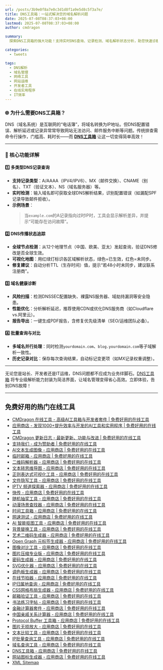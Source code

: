 ```yaml
---
url: /posts/3b9e0f8a7e0c3d1d8f1a9e5d8c5f3a7e/
title: DNS工具箱：一站式解决您的域名解析问题
date: 2025-07-08T08:37:03+08:00
lastmod: 2025-07-08T08:37:03+08:00
author: cmdragon

summary:
  探索DNS工具箱的强大功能！支持实时DNS查询、记录检测、域名解析状态分析，助您快速诊断域名问题，提升网站管理效率。免费、无需注册，3秒完成专业级域名解析诊断。

categories:
  - tweets

tags:
  - DNS解析
  - 域名管理
  - 网络工具
  - 网站运维
  - 开发者工具
  - 在线实用程序
  - IT效率
---
```


### 🌐 为什么需要DNS工具箱？

DNS（域名系统）是互联网的“电话簿”，将域名转换为IP地址。但DNS配置错误、解析延迟或记录异常常导致网站无法访问、邮件服务中断等问题。传统排查需命令行操作，门槛高、耗时长——而
**[DNS工具箱](https://tools.cmdragon.cn/zh/apps/dns-toolkit)** 让这一切变得简单高效！

---

### 🔧 核心功能详解

#### 1️⃣ **多类型DNS记录查询**

- **支持记录类型**：A/AAAA（IPV4/IPV6）、MX（邮件交换）、CNAME（别名）、TXT（验证文本）、NS（域名服务器）等。
- **实时检测**：输入域名即可获取全球DNS解析结果，识别配置错误（如漏配SPF记录导致邮件拒收）。
- **示例场景**：
  > 当`example.com`的A记录指向过时IP时，工具会显示解析差异，并提示“可能存在访问故障”。

#### 2️⃣ **DNS传播状态追踪**

- **全球节点检测**：从12个地理节点（中国、欧美、亚太）发起查询，验证DNS修改是否全球生效。
- **可视化地图**：用红绿灯标识各区域解析状态，绿色=已生效，红色=未同步。
- **修复建议**：自动分析TTL（生存时间）值，提示“若48小时未同步，建议联系注册商”。

#### 3️⃣ **域名健康诊断**

- **风险扫描**：检测DNSSEC配置缺失、裸露NS服务器、域劫持漏洞等安全隐患。
- **性能优化**：分析解析延迟，推荐使用CDN或优化DNS服务商（如Cloudflare vs.阿里云）。
- **报告导出**：一键生成PDF报告，含修复优先级清单（SEO/运维团队必备）。

#### 4️⃣ **批量查询与对比**

- **多域名并行处理**：同时检测`yourdomain.com`、`blog.yourdomain.com`等子域解析一致性。
- **历史记录对比**：保存每次查询结果，自动标记变更项（如MX记录权重调整）。

---
无论您是站长、开发者还是IT运维，DNS问题都不应成为业务绊脚石。[DNS工具箱](https://tools.cmdragon.cn/zh/apps/dns-toolkit)
将专业级解析能力封装为简洁界面，让域名管理变得省心高效。立即体验，告别DNS故障！

---

## 免费好用的热门在线工具

- [CMDragon 在线工具 - 高级AI工具箱与开发者套件 | 免费好用的在线工具](https://tools.cmdragon.cn/zh)
- [应用商店 - 发现1000+提升效率与开发的AI工具和实用程序 | 免费好用的在线工具](https://tools.cmdragon.cn/zh/apps?category=trending)
- [CMDragon 更新日志 - 最新更新、功能与改进 | 免费好用的在线工具](https://tools.cmdragon.cn/zh/changelog)
- [支持我们 - 成为赞助者 | 免费好用的在线工具](https://tools.cmdragon.cn/zh/sponsor)
- [AI文本生成图像 - 应用商店 | 免费好用的在线工具](https://tools.cmdragon.cn/zh/apps/text-to-image-ai)
- [临时邮箱 - 应用商店 | 免费好用的在线工具](https://tools.cmdragon.cn/zh/apps/temp-email)
- [二维码解析器 - 应用商店 | 免费好用的在线工具](https://tools.cmdragon.cn/zh/apps/qrcode-parser)
- [文本转思维导图 - 应用商店 | 免费好用的在线工具](https://tools.cmdragon.cn/zh/apps/text-to-mindmap)
- [正则表达式可视化工具 - 应用商店 | 免费好用的在线工具](https://tools.cmdragon.cn/zh/apps/regex-visualizer)
- [文件隐写工具 - 应用商店 | 免费好用的在线工具](https://tools.cmdragon.cn/zh/apps/steganography-tool)
- [IPTV 频道探索器 - 应用商店 | 免费好用的在线工具](https://tools.cmdragon.cn/zh/apps/iptv-explorer)
- [快传 - 应用商店 | 免费好用的在线工具](https://tools.cmdragon.cn/zh/apps/snapdrop)
- [随机抽奖工具 - 应用商店 | 免费好用的在线工具](https://tools.cmdragon.cn/zh/apps/lucky-draw)
- [动漫场景查找器 - 应用商店 | 免费好用的在线工具](https://tools.cmdragon.cn/zh/apps/anime-scene-finder)
- [时间工具箱 - 应用商店 | 免费好用的在线工具](https://tools.cmdragon.cn/zh/apps/time-toolkit)
- [网速测试 - 应用商店 | 免费好用的在线工具](https://tools.cmdragon.cn/zh/apps/speed-test)
- [AI 智能抠图工具 - 应用商店 | 免费好用的在线工具](https://tools.cmdragon.cn/zh/apps/background-remover)
- [背景替换工具 - 应用商店 | 免费好用的在线工具](https://tools.cmdragon.cn/zh/apps/background-replacer)
- [艺术二维码生成器 - 应用商店 | 免费好用的在线工具](https://tools.cmdragon.cn/zh/apps/artistic-qrcode)
- [Open Graph 元标签生成器 - 应用商店 | 免费好用的在线工具](https://tools.cmdragon.cn/zh/apps/open-graph-generator)
- [图像对比工具 - 应用商店 | 免费好用的在线工具](https://tools.cmdragon.cn/zh/apps/image-comparison)
- [图片压缩专业版 - 应用商店 | 免费好用的在线工具](https://tools.cmdragon.cn/zh/apps/image-compressor)
- [密码生成器 - 应用商店 | 免费好用的在线工具](https://tools.cmdragon.cn/zh/apps/password-generator)
- [SVG优化器 - 应用商店 | 免费好用的在线工具](https://tools.cmdragon.cn/zh/apps/svg-optimizer)
- [调色板生成器 - 应用商店 | 免费好用的在线工具](https://tools.cmdragon.cn/zh/apps/color-palette)
- [在线节拍器 - 应用商店 | 免费好用的在线工具](https://tools.cmdragon.cn/zh/apps/online-metronome)
- [IP归属地查询 - 应用商店 | 免费好用的在线工具](https://tools.cmdragon.cn/zh/apps/ip-geolocation)
- [CSS网格布局生成器 - 应用商店 | 免费好用的在线工具](https://tools.cmdragon.cn/zh/apps/css-grid-layout)
- [邮箱验证工具 - 应用商店 | 免费好用的在线工具](https://tools.cmdragon.cn/zh/apps/email-validator)
- [书法练习字帖 - 应用商店 | 免费好用的在线工具](https://tools.cmdragon.cn/zh/apps/calligraphy-practice)
- [金融计算器套件 - 应用商店 | 免费好用的在线工具](https://tools.cmdragon.cn/zh/apps/finance-calculator-suite)
- [中国亲戚关系计算器 - 应用商店 | 免费好用的在线工具](https://tools.cmdragon.cn/zh/apps/chinese-kinship-calculator)
- [Protocol Buffer 工具箱 - 应用商店 | 免费好用的在线工具](https://tools.cmdragon.cn/zh/apps/protobuf-toolkit)
- [图片无损放大 - 应用商店 | 免费好用的在线工具](https://tools.cmdragon.cn/zh/apps/image-upscaler)
- [文本比较工具 - 应用商店 | 免费好用的在线工具](https://tools.cmdragon.cn/zh/apps/text-compare)
- [IP批量查询工具 - 应用商店 | 免费好用的在线工具](https://tools.cmdragon.cn/zh/apps/ip-batch-lookup)
- [域名查询工具 - 应用商店 | 免费好用的在线工具](https://tools.cmdragon.cn/zh/apps/domain-finder)
- [DNS工具箱 - 应用商店 | 免费好用的在线工具](https://tools.cmdragon.cn/zh/apps/dns-toolkit)
- [网站图标生成器 - 应用商店 | 免费好用的在线工具](https://tools.cmdragon.cn/zh/apps/favicon-generator)
- [XML Sitemap](https://tools.cmdragon.cn/sitemap_index.xml)  